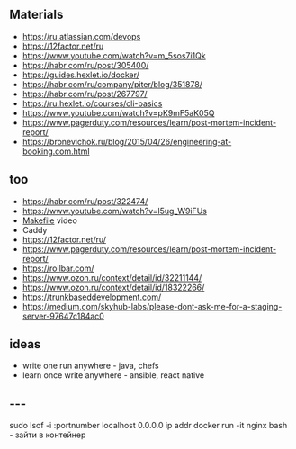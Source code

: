 ## Materials

* https://ru.atlassian.com/devops
* https://12factor.net/ru
* https://www.youtube.com/watch?v=m_5sos7i1Qk
* https://habr.com/ru/post/305400/
* https://guides.hexlet.io/docker/
* https://habr.com/ru/company/piter/blog/351878/
* https://habr.com/ru/post/267797/
* https://ru.hexlet.io/courses/cli-basics
* https://www.youtube.com/watch?v=pK9mF5aK05Q
* https://www.pagerduty.com/resources/learn/post-mortem-incident-report/
* https://bronevichok.ru/blog/2015/04/26/engineering-at-booking.com.html

## too
* https://habr.com/ru/post/322474/
* https://www.youtube.com/watch?v=l5ug_W9iFUs
* [Makefile](https://www.youtube.com/watch?v=pK9mF5aK05Q) video
* Caddy
* https://12factor.net/ru/
* https://www.pagerduty.com/resources/learn/post-mortem-incident-report/
* https://rollbar.com/
* https://www.ozon.ru/context/detail/id/32211144/
* https://www.ozon.ru/context/detail/id/18322266/
* https://trunkbaseddevelopment.com/
* https://medium.com/skyhub-labs/please-dont-ask-me-for-a-staging-server-97647c184ac0

## ideas
* write one run anywhere - java, chefs
* learn once write anywhere - ansible, react native

## ---
sudo lsof -i :portnumber
localhost
0.0.0.0
ip addr
docker run -it nginx bash - зайти в контейнер